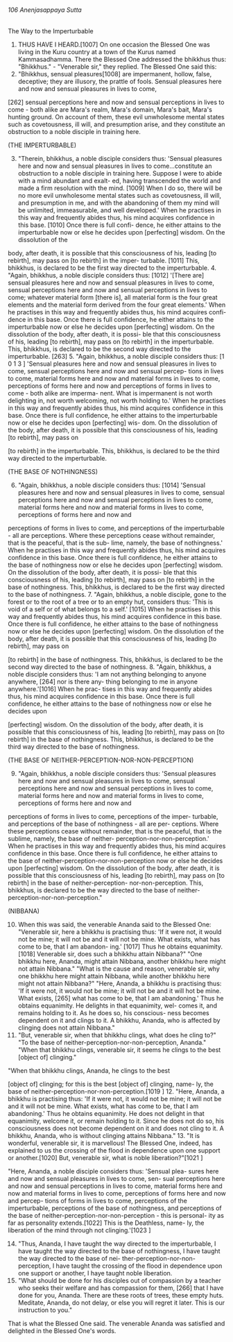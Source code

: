 ###### 106 Anenjasappaya Sutta

 The Way to the Imperturbable

1. THUS HAVE I HEARD.[1007] On one occasion the Blessed One was
living in the Kuru country at a town of the Kurus named
Kammasadhamma. There the Blessed One addressed the
bhikkhus thus: "Bhikkhus." - "Venerable sir," they replied. The
Blessed One said this:
2. "Bhikkhus, sensual pleasures[1008] are impermanent, hollow,
false, deceptive; they are illusory, the prattle of fools. Sensual
pleasures here and now and sensual pleasures in lives to come,

[262] sensual perceptions here and now and sensual perceptions
in lives to come - both alike are Mara's realm, Mara's domain,
Mara's bait, Mara's hunting ground. On account of them, these
evil unwholesome mental states such as covetousness, ill will,
and presumption arise, and they constitute an obstruction to a
noble disciple in training here.

(THE IMPERTURBABLE)

3. "Therein, bhikkhus, a noble disciple considers thus: 'Sensual
pleasures here and now and sensual pleasures in lives to
come...constitute an obstruction to a noble disciple in training
here. Suppose I were to abide with a mind abundant and exalt-
ed, having transcended the world and made a firm resolution
with the mind. [1009] When I do so, there will be no more evil
unwholesome mental states such as covetousness, ill will, and
presumption in me, and with the abandoning of them my mind
will be unlimited, immeasurable, and well developed.' When he
practises in this way and frequently abides thus, his mind
acquires confidence in this base. [1010] Once there is full confi-
dence, he either attains to the imperturbable now or else he
decides upon [perfecting] wisdom. On the dissolution of the

body, after death, it is possible that this consciousness of his,
leading [to rebirth], may pass on [to rebirth] in the imper-
turbable. [1011] This, bhikkhus, is declared to be the first way
directed to the imperturbable.
4. "Again, bhikkhus, a noble disciple considers thus: [1012] '[There
are] sensual pleasures here and now and sensual pleasures in
lives to come, sensual perceptions here and now and sensual
perceptions in lives to come; whatever material form [there is],
all material form is the four great elements and the material
form derived from the four great elements.' When he practises
in this way and frequently abides thus, his mind acquires confi-
dence in this base. Once there is full confidence, he either attains
to the imperturbable now or else he decides upon [perfecting]
wisdom. On the dissolution of the body, after death, it is possi-
ble that this consciousness of his, leading [to rebirth], may pass
on [to rebirth] in the imperturbable. This, bhikkhus, is declared
to be the second way directed to the imperturbable. [263]
5. "Again, bhikkhus, a noble disciple considers thus: [1 0 1 3 ]
'Sensual pleasures here and now and sensual pleasures in lives
to come, sensual perceptions here and now and sensual percep-
tions in lives to come, material forms here and now and material
forms in lives to come, perceptions of forms here and now and
perceptions of forms in lives to come - both alike are imperma-
nent. What is impermanent is not worth delighting in, not worth
welcoming, not worth holding to.' When he practises in this
way and frequently abides thus, his mind acquires confidence in
this base. Once there is full confidence, he either attains to the
imperturbable now or else he decides upon [perfecting] wis-
dom. On the dissolution of the body, after death, it is possible
that this consciousness of his, leading [to rebirth], may pass on

[to rebirth] in the imperturbable. This, bhikkhus, is declared to
be the third way directed to the imperturbable.

(THE BASE OF NOTHINGNESS)

6. "Again, bhikkhus, a noble disciple considers thus: [1014] 'Sensual
pleasures here and now and sensual pleasures in lives to come,
sensual perceptions here and now and sensual perceptions in
lives to come, material forms here and now and material forms
in lives to come, perceptions of forms here and now and

perceptions of forms in lives to come, and perceptions of the
imperturbable - all are perceptions. Where these perceptions
cease without remainder, that is the peaceful, that is the sub-
lime, namely, the base of nothingness.' When he practises in this
way and frequently abides thus, his mind acquires confidence in
this base. Once there is full confidence, he either attains to the
base of nothingness now or else he decides upon [perfecting]
wisdom. On the dissolution of the body, after death, it is possi-
ble that this consciousness of his, leading [to rebirth], may pass
on [to rebirth] in the base of nothingness. This, bhikkhus, is
declared to be the first way directed to the base of nothingness.
7. "Again, bhikkhus, a noble disciple, gone to the forest or to
the root of a tree or to an empty hut, considers thus: 'This is void
of a self or of what belongs to a self.' [1015] When he practises in this
way and frequently abides thus, his mind acquires confidence in
this base. Once there is full confidence, he either attains to the
base of nothingness now or else he decides upon [perfecting]
wisdom. On the dissolution of the body, after death, it is possible
that this consciousness of his, leading [to rebirth], may pass on

[to rebirth] in the base of nothingness. This, bhikkhus, is declared
to be the second way directed to the base of nothingness.
8. "Again, bhikkhus, a noble disciple considers thus: 'I am not
anything belonging to anyone anywhere, [264] nor is there any-
thing belonging to me in anyone anywhere.'[1016] When he prac-
tises in this way and frequently abides thus, his mind acquires
confidence in this base. Once there is full confidence, he either
attains to the base of nothingness now or else he decides upon

[perfecting] wisdom. On the dissolution of the body, after death,
it is possible that this consciousness of his, leading [to rebirth],
may pass on [to rebirth] in the base of nothingness. This,
bhikkhus, is declared to be the third way directed to the base of
nothingness.

(THE BASE OF NEITHER-PERCEPTION-NOR-NON-PERCEPTION)

9. "Again, bhikkhus, a noble disciple considers thus: 'Sensual
pleasures here and now and sensual pleasures in lives to come,
sensual perceptions here and now and sensual perceptions in
lives to come, material forms here and now and material forms
in lives to come, perceptions of forms here and now and

perceptions of forms in lives to come, perceptions of the imper-
turbable, and perceptions of the base of nothingness - all are per-
ceptions. Where these perceptions cease without remainder, that
is the peaceful, that is the sublime, namely, the base of neither-
perception-nor-non-perception.' When he practises in this way
and frequently abides thus, his mind acquires confidence in this
base. Once there is full confidence, he either attains to the base of
neither-perception-nor-non-perception now or else he decides
upon [perfecting] wisdom. On the dissolution of the body, after
death, it is possible that this consciousness of his, leading [to
rebirth], may pass on [to rebirth] in the base of neither-perception-
nor-non-perception. This, bhikkhus, is declared to be the way
directed to the base of neither-perception-nor-non-perception."

(NIBBANA)

10. When this was said, the venerable Ananda said to the
Blessed One: "Venerable sir, here a bhikkhu is practising thus:
'If it were not, it would not be mine; it will not be and it will not
be mine. What exists, what has come to be, that I am abandon-
ing.' [1017] Thus he obtains equanimity.[1018] Venerable sir, does such
a bhikkhu attain Nibbana?"
"One bhikkhu here, Ananda, might attain Nibbana, another
bhikkhu here might not attain Nibbana."
"What is the cause and reason, venerable sir, why one
bhikkhu here might attain Nibbana, while another bhikkhu here
might not attain Nibbana?"
"Here, Ananda, a bhikkhu is practising thus: 'If it were not, it
would not be mine; it will not be and it will hot be mine. What
exists, [265] what has come to be, that I am abandoning.' Thus
he obtains equanimity. He delights in that equanimity, wel-
comes it, and remains holding to it. As he does so, his conscious-
ness becomes dependent on it and clings to it. A bhikkhu,
Ananda, who is affected by clinging does not attain Nibbana."
11. "But, venerable sir, when that bhikkhu clings, what does
he cling to?"
"To the base of neither-perception-nor-non-perception,
Ananda."
"When that bhikkhu clings, venerable sir, it seems he clings to
the best [object of] clinging."

"When that bhikkhu clings, Ananda, he clings to the best

[object of] clinging; for this is the best [object of] clinging, name-
ly, the base of neither-perception-nor-non-perception.[1019 ]
12. "Here, Ananda, a bhikkhu is practising thus: 'If it were
not, it would not be mine; it will not be and it will not be mine.
What exists, what has come to be, that I am abandoning.' Thus
he obtains equanimity. He does not delight in that equanimity,
welcome it, or remain holding to it. Since he does not do so, his
consciousness does not become dependent on it and does not
cling to it. A bhikkhu, Ananda, who is without clinging attains
Nibbana."
13. "It is wonderful, venerable sir, it is marvellous! The Blessed
One, indeed, has explained to us the crossing of the flood in
dependence upon one support or another.[1020] But, venerable sir,
what is noble liberation?"[1021 ]

"Here, Ananda, a noble disciple considers thus: 'Sensual plea-
sures here and now and sensual pleasures in lives to come, sen-
sual perceptions here and now and sensual perceptions in lives
to come, material forms here and now and material forms in
lives to come, perceptions of forms here and now and percep-
tions of forms in lives to come, perceptions of the imperturbable,
perceptions of the base of nothingness, and perceptions of the
base of neither-perception-nor-non-perception - this is personal-
ity as far as personality extends.[1022] This is the Deathless, name-
ly, the liberation of the mind through not clinging.'[1023 ]

14. "Thus, Ananda, I have taught the way directed to the
imperturbable, I have taught the way directed to the base of
nothingness, I have taught the way directed to the base of nei-
ther-perception-nor-non-perception, I have taught the crossing
of the flood in dependence upon one support or another, I haye
taught noble liberation.
15. "What should be done for his disciples out of compassion
by a teacher who seeks their welfare and has compassion for
them, [266] that I have done for you, Ananda. There are these
roots of trees, these empty huts. Meditate, Ananda, do not delay,
or else you will regret it later. This is our instruction to you."

That is what the Blessed One said. The venerable Ananda was
satisfied and delighted in the Blessed One's words.
